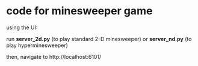 <h1>code for minesweeper game</h1>

using the UI:
<br>

run <b>server_2d.py</b> (to play standard 2-D minesweeper) or <b>server_nd.py</b> (to play hyperminesweeper) 
<br>

then, navigate to http://localhost:6101/
